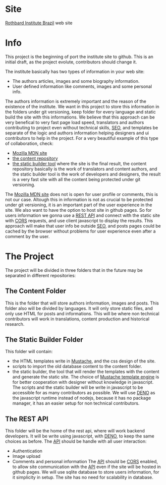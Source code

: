 # Site
[Rothbard Institute Brazil](https://rothbardbrasil.com/) web site

# Info
This project is the beginning of port the institute site to github.
This is an initial draft, as the project evolute, contributors should change it.

The institute basically has two types of information in your web site:
 - The authors articles, images and some biography information.
 - User defined information like comments, images and some personal info.

The authors information is extremely important and the reason of the existence of the institute.
We want in this project to store this information in the folders under git versioning, keep folder for every language and static build the site with this informations. We believe that this approach can be very benefical to very fast page load speed, translators and authors contributing to project even without technical skills, [SEO](https://neilpatel.com/what-is-seo/), and templates be separate of the logic and authors information helping designers and ui contributors to help in the project. 
For a very beautiful example of this type of collaboration, check:
 - [Mozilla MDN site](https://developer.mozilla.org/en-US/)
 - [the content repository](https://github.com/mdn/content)
 - [the static builder tool](https://github.com/mdn/yari)
where the site is the final result, the content repository basically is the work of translators and content authors, and the static builder tool is the work of developers and designers, the result is a very fast site with all the content being protected under git versioning.

The [Mozilla MDN site](https://developer.mozilla.org/en-US/) does not is open for user profile or comments, this is not our case. Altough this in information is not as crucial to be protected under git versioning, it is an important part of the user experience in the site. We also want to have the option to host site in github pages. So for users information we gonna use a [REST API](https://www.redhat.com/en/topics/api/what-is-a-rest-api) and connect with the static site with [CORS](https://developer.mozilla.org/en-US/docs/Web/HTTP/CORS) requests, and use client javascript to display the results. This approach will make that user info be outside [SEO](https://neilpatel.com/what-is-seo/), and posts pages could be cached by the browser without problems for user experience even after a comment by the user.  

# The Project
The project will be divided in three folders that in the future may be separated in different repositories:

## The Content Folder
This is the folder that will store authors information, images and posts.
This folder also will be divided by languages.
It will only store static files, and only use HTML for posts and informations.
This will be where non technical contributors will work in translations, content production and historical research.

## The Static Builder Folder
This folder will contain:
 - the HTML templates write in [Mustache](https://mustache.github.io/), and the css design of the site.
 - scripts to import the old database content to the content folder.
 - the static builder, the tool that will render the templates with the content and generate the static site.
The choice of [Mustache template engine](https://mustache.github.io/) is for better cooperation with designer without knowledge in javascript.
The scripts and the static builder will be write in javascript to be accessible for as many contributors as possible.
We will use [DENO](https://deno.land/) as the javascript runtime instead of nodejs, because it has no package manager, it has an easier setup for non technical contributors.

## The REST API
This folder will be the home of the rest api, where will work backend developers.
It will be write using javascript, with [DENO](https://deno.land/), to keep the same choices as before.
The [API](https://www.redhat.com/en/topics/api/what-is-a-rest-api) should be handle with all user interaction:
 - Authentication
 - Image upload
 - Comments and personal information
The [API](https://www.redhat.com/en/topics/api/what-is-a-rest-api) should be [CORS](https://developer.mozilla.org/en-US/docs/Web/HTTP/CORS) enabled, to allow site communication with the [API](https://www.redhat.com/en/topics/api/what-is-a-rest-api) even if the site will be hosted in github pages.
We will use sqlite database to store users information, for it simplicity in setup. The site has no need for scalability in database.
